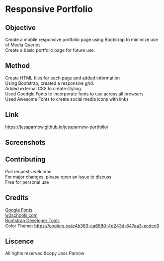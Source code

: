 # Responsive Portfolio

## Objective
Create a mobile responsive portfolio page using Bootstrap to minimize use of Media Queries<br>
Create a basic portfolio page for future use.<br>


## Method
Create HTML files for each page and added information<br>
Using Bootstrap, created a responsive grid.<br>
Added external CSS to create styling.<br>
Used Goodgle Fonts to incorporate fonts to use across all browsers<br>
Used Awesome Fonts to create social media icons with links<br>

## Link
https://jessparnow.github.io/jessparnow-portfolio/

## Screenshots

## Contributing
Pull requests welcome<br>
For major changes, please open an issue to discuss<br>
Free for personal use

## Credits
[Google Fonts](https://fonts.google.com/)<br>
[w3schools.com](https://www.w3schools.com/)<br>
[Bootstrap Developer Tools](https://getbootstrap.com/docs/4.3/getting-started/introduction/)<br>
Color Theme: https://coolors.co/e4b363-ca6680-4d243d-647aa3-ecdcc9

## Liscence

All rights reserved
&copy Jess Parnow


